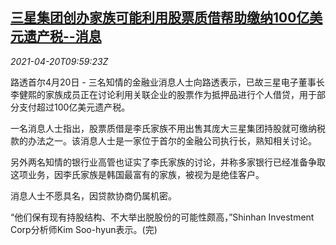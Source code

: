 <!--1618914663000-->
[三星集团创办家族可能利用股票质借帮助缴纳100亿美元遗产税--消息](https://cn.reuters.com/article/samsung-lee-stock-loan-tax-0420-idCNKBS2C7153)
------

<div><i>2021-04-20T09:59:23Z</i></div><p>路透首尔4月20日 - 三名知情的金融业消息人士向路透表示，已故三星电子董事长李健熙的家族成员正在讨论利用关联企业的股票作为抵押品进行个人借贷，用于部分支付超过100亿美元遗产税。</p><p>一名消息人士指出，股票质借是李氏家族不用出售其庞大三星集团持股就可缴纳税款的办法之一。该消息人士是一家位于首尔的金融公司执行长，熟知相关讨论。</p><p>另外两名知情的银行业高管也证实了李氏家族的讨论，并称多家银行已经准备争取这项业务，因李氏家族是韩国最富有的家族，被视为是绝佳客户。</p><p>消息人士不愿具名，因贷款协商仍属机密。</p><p>“他们保有现有持股结构、不大举出脱股份的可能性颇高，”Shinhan Investment Corp分析师Kim Soo-hyun表示。(完)</p>
